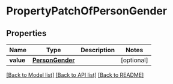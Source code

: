 # PropertyPatchOfPersonGender

## Properties
Name | Type | Description | Notes
------------ | ------------- | ------------- | -------------
**value** | [**PersonGender**](PersonGender.md) |  | [optional] 

[[Back to Model list]](../README.md#documentation-for-models) [[Back to API list]](../README.md#documentation-for-api-endpoints) [[Back to README]](../README.md)


